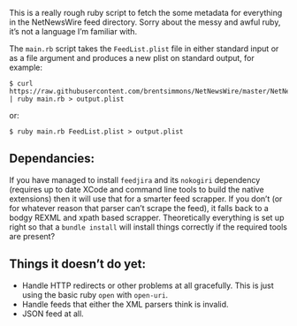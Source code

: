 This is a really rough ruby script to fetch the some metadata for everything in the NetNewsWire feed directory.
Sorry about the messy and awful ruby, it’s not a language I’m familiar with.

The `main.rb` script takes the `FeedList.plist` file in either standard input or as a file argument and produces a new plist on standard output, for example:

    $ curl https://raw.githubusercontent.com/brentsimmons/NetNewsWire/master/NetNewsWire/FeedList/FeedList.plist | ruby main.rb > output.plist

or:

    $ ruby main.rb FeedList.plist > output.plist

## Dependancies:

If you have managed to install `feedjira` and its `nokogiri` dependency (requires up to date XCode and command line tools to build the native extensions) then it will use that for a smarter feed scrapper. If you don’t (or for whatever reason that parser can’t scrape the feed), it falls back to a bodgy REXML and xpath based scrapper. Theoretically everything is set up right so that a `bundle install` will install things correctly if the required tools are present?

## Things it doesn’t do yet:

 * Handle HTTP redirects or other problems at all gracefully. This is just using the basic ruby `open` with `open-uri`. 
 * Handle feeds that either the XML parsers think is invalid.  
 * JSON feed at all.
